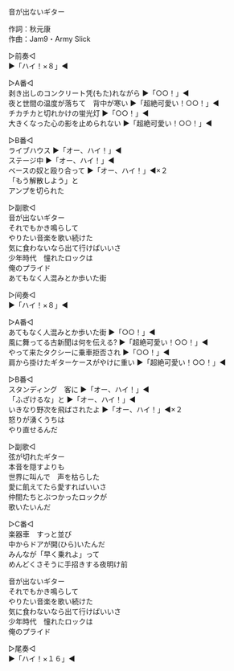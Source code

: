 音が出ないギター  
  
作詞：秋元康  
作曲：Jam9・Army Slick  
  
▷前奏◁  
▶「ハイ！×８」◀   
  
▷A番◁  
剥き出しのコンクリート凭(もた)れながら ▶「○○！」◀   
夜と世間の温度が落ちて　背中が寒い ▶「超絶可愛い！○○！」◀   
チカチカと切れかけの蛍光灯 ▶「○○！」◀   
大きくなった心の影を止められない ▶「超絶可愛い！○○！」◀   
  
▷B番◁  
ライブハウス ▶「オー、ハイ！」◀  
ステージ中 ▶「オー、ハイ！」◀  
ベースの奴と殴り合って ▶「オー、ハイ！」◀×２   
「もう解散しよう」と  
アンプを切られた  
  
▷副歌◁  
音が出ないギター  
それでもかき鳴らして  
やりたい音楽を歌い続けた  
気に食わないなら出て行けばいいさ  
少年時代　憧れたロックは  
俺のプライド  
あてもなく人混みとか歩いた街  
  
▷间奏◁  
▶「ハイ！×８」◀   
  
▷A番◁  
あてもなく人混みとか歩いた街 ▶「○○！」◀   
風に舞ってる古新聞は何を伝える? ▶「超絶可愛い！○○！」◀   
やって来たタクシーに乗車拒否され ▶「○○！」◀   
肩から掛けたギターケースがやけに重い ▶「超絶可愛い！○○！」◀   
  
▷B番◁  
スタンディング　客に ▶「オー、ハイ！」◀  
「ふざけるな」と ▶「オー、ハイ！」◀  
いきなり野次を飛ばされたよ ▶「オー、ハイ！」◀×２   
怒りが湧くうちは  
やり直せるんだ  
  
▷副歌◁  
弦が切れたギター  
本音を隠すよりも  
世界に叫んで　声を枯らした  
愛に飢えてたら愛すればいいさ  
仲間たちとぶつかったロックが  
歌いたいんだ  
  
▷C番◁  
楽器車　すっと並び  
中からドアが開(ひら)いたんだ  
みんなが「早く乗れよ」って  
めんどくさそうに手招きする夜明け前  
  
音が出ないギター  
それでもかき鳴らして  
やりたい音楽を歌い続けた  
気に食わないなら出て行けばいいさ  
少年時代　憧れたロックは  
俺のプライド  
  
▷尾奏◁  
▶「ハイ！×１６」◀  

